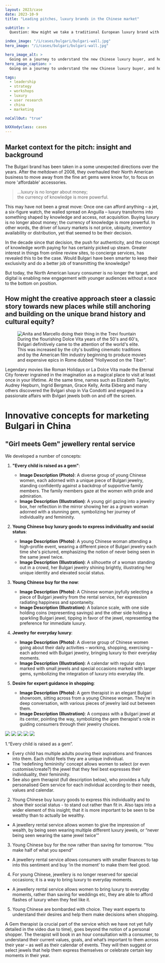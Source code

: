 ```yaml
---
layout: 2023/case
date: 2023-10-9
title: "Leading pitches, luxury brands in the Chinese market"

subtitle: >
  Question: How might we take a traditional European luxury brand with a decades-old narrative centred on the resonant imagery of Italy and the popular culture of decadent Mediterranean 1960s into a new market, leveraging the history, keeping the edge, but resonating with new buyers from a different cultural background?

index_image: "/i/cases/bulgari/bulgari-wall.jpg"
hero_image: "/i/cases/bulgari/bulgari-wall.jpg"

hero_image_alt: >
  Going on a journey to understand the new Chinese luxury buyer, and how legacy European brands can build relevance with them
hero_image_caption: >
  Going on a journey to understand the new Chinese luxury buyer, and how legacy European brands can build relevance with them.

tags: 
  - leadership
  - strategy
  - workshops
  - luxury
  - user research
  - china
  - marketing

noCallOut: "true"

bXXXodyclass: cases
---
```


## Market context for the pitch: insight and background

The Bulgari brand has been taken in a some unexpected directions over the years. After the meltdown of 2008, they overhauled their North American business to move away from the fine art gems were know for, to focus on more 'affordable' accessories. 

> ...luxury is no longer about money;<br>the currency of knowledge is more powerful.

This may have not been a great move: Once one can afford anything – a jet, a six-figure watch, the walled spread on Anguilla – luxury transforms into something shaped by knowledge and access, not acquisition. Buying luxury is no longer about money; the currency of knowledge is more powerful. In other words, the driver of luxury markets is not price, ubiquity, inventory availability or distribution, yet that seemed to be their decision.

In the decade since that decision, the push for authenticity, and the concept of knowledge worth paying for has certainly picked up steam. Greater interest in things from online review sites, to concierge services, has revealed this to be the case. Would Bulgari have been smarter to keep their exclusivity and do a better job of transmitting the knowledge?

But today, the North American luxury consumer is no longer the target, and digital is enabling new engagement with younger audiences without a race to the bottom on position.


## How might the creative approach steer a classic story towards new places while still anchoring and building on the unique brand history and cultural equity?

<figure><img alt="Anita and Marcello doing their thing in the Trevi fountain" src="/i/cases/bulgari/la-dolce-vita.jpg"><figcaption>During the flourishing Dolce Vita years of the 50's and 60's, Bvlgari definitively came to the attention of the world's elite. This was increased by the city's bustling cinematic traditions and by the American film industry beginning to produce movies and expensive epics in Rome dubbed “Hollywood on the Tiber”.</figcaption></figure>

Legendary movies like Roman Holidays or La Dolce Vita made the Eternal City forever ingrained in the imagination as a magical place to visit at least once in your lifetime.
At the same time, names such as Elizabeth Taylor, Audrey Hepburn, Ingrid Bergman, Grace Kelly, Anita Ekberg and many others discovered the Bvlgari shop in Via Condotti and engaged in a passionate affairs with Bvlgari jewels both on and off the screen.



# Innovative concepts for marketing Bulgari in China


## "Girl meets Gem" jewellery rental service

We developed a number of concepts:

1. **"Every child is raised as a gem"**:
   - **Image Description (Photo)**: A diverse group of young Chinese women, each adorned with a unique piece of Bulgari jewelry, standing confidently against a backdrop of supportive family members. The family members gaze at the women with pride and admiration.
   - **Image Description (Illustration)**: A young girl gazing into a jewelry box, her reflection in the mirror showing her as a grown woman adorned with a stunning gem, symbolizing her journey of individuality and femininity.

2. **Young Chinese buy luxury goods to express individuality and social status**:
   - **Image Description (Photo)**: A young Chinese woman attending a high-profile event, wearing a different piece of Bulgari jewelry each time she's pictured, emphasizing the notion of never being seen in the same jewel twice.
   - **Image Description (Illustration)**: A silhouette of a woman standing out in a crowd, her Bulgari jewelry shining brightly, illustrating her unique identity and elevated social status.

3. **Young Chinese buy for the now**:
   - **Image Description (Photo)**: A Chinese woman joyfully selecting a piece of Bulgari jewelry from the rental service, her expression radiating happiness and spontaneity.
   - **Image Description (Illustration)**: A balance scale, with one side holding coins (representing savings) and the other side holding a sparkling Bulgari jewel, tipping in favor of the jewel, representing the preference for immediate luxury.

4. **Jewelry for everyday luxury**:
   - **Image Description (Photo)**: A diverse group of Chinese women going about their daily activities – working, shopping, exercising – each adorned with Bulgari jewelry, bringing luxury to their everyday moments.
   - **Image Description (Illustration)**: A calendar with regular days marked with small jewels and special occasions marked with larger gems, symbolizing the integration of luxury into everyday life.

5. **Desire for expert guidance in shopping**:
   - **Image Description (Photo)**: A gem therapist in an elegant Bulgari showroom, sitting across from a young Chinese woman. They're in deep conversation, with various pieces of jewelry laid out between them.
   - **Image Description (Illustration)**: A compass with a Bulgari jewel at its center, pointing the way, symbolizing the gem therapist's role in guiding consumers through their jewelry choices.


![](/i/cases/bulgari/Daily-life-all_adorned.png)
![](/i/cases/bulgari/Gem-therapist.png)
![](/i/cases/bulgari/Lavish-event-spotlight-woman.png)
![](/i/cases/bulgari/Woman-pauses-in-front-of-store.png)
![](/i/cases/bulgari/Young-girl-looks.png)


1.“Every child is raised as a gem”. 
- Every child has multiple adults pouring their aspirations and finances into them. Each child feels they are a unique individual. 
- The ‘redefining femininity’ concept allows women to select (or even customise/create?) the jewel that they feel best expresses their individuality, their femininity. 
- See also gem therapist (full description below), who provides a fully personalised Gem service for each individual according to their needs, values and calendar.
2. Young Chinese buy luxury goods to express this individuality and to show their social status - to stand out rather than fit in.
Also taps into a wider element of this insight; that it is more important to be seen to be wealthy than to actually be wealthy. 
- A jewellery rental service allows women to give the impression of wealth, by being seen wearing multiple different luxury jewels, or “never being seen wearing the same jewel twice’” 
3. Young Chinese buy for the now rather than saving for tomorrow. “You make half of what you spend” 
- A jewellery rental service allows consumers with smaller finances to tap into this sentiment and buy ‘in the moment’ to make them feel good. 
4. For young Chinese, jewellery is no longer reserved for special occasions; it is a way to bring luxury to everyday moments. 
  - A jewellery rental service allows women to bring luxury to everyday moments, rather than saving for weddings etc, they are able to afford flashes of luxury when they feel like it. 
5. Young Chinese are bombarded with choice. They want experts to understand their desires and help them make decisions when shopping. 

A Gem therapist (a crucial part of the service which we have not yet fully detailed in the video due to time), goes beyond the notion of a personal shopper. The therapist will book in an hour consultation with a consumer, to understand their current values, goals, and what’s important to them across their year – as well as their calendar of events. They will then suggest or select jewels that help them express themselves or celebrate certain key moments in their year.



